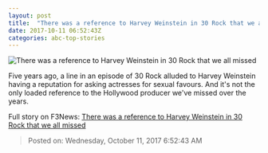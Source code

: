 ```yaml
---
layout: post
title:  "There was a reference to Harvey Weinstein in 30 Rock that we all missed"
date: 2017-10-11 06:52:43Z
categories: abc-top-stories
---
```


![There was a reference to Harvey Weinstein in 30 Rock that we all missed](http://www.abc.net.au/news/image/9040476-1x1-700x700.jpg)

Five years ago, a line in an episode of 30 Rock alluded to Harvey Weinstein having a reputation for asking actresses for sexual favours. And it's not the only loaded reference to the Hollywood producer we've missed over the years.


Full story on F3News: [There was a reference to Harvey Weinstein in 30 Rock that we all missed](http://www.f3nws.com/n/UFDrkC)

> Posted on: Wednesday, October 11, 2017 6:52:43 AM
